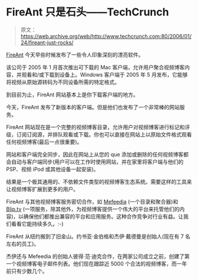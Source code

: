 # FireAnt 只是石头——TechCrunch

> 原文：<https://web.archive.org/web/http://www.techcrunch.com:80/2006/01/24/fireant-just-rocks/>

 [](https://web.archive.org/web/20220820005934/http://www.getfireant.com/) [FireAnt](https://web.archive.org/web/20220820005934/http://www.getfireant.com/) 今天早些时候发布了一些令人印象深刻的漂亮软件。

该公司于 2005 年 1 月首次推出可下载的 Mac 客户端，允许用户聚合视频博客内容，并观看和/或下载到设备上。Windows 客户端于 2005 年 5 月发布，它能够将视频从原始源转码为不同设备所需的特定格式。

到目前为止，FireAnt 网站基本上是你下载客户端的地方。

今天，FireAnt 发布了新版本的客户端。但是他们也发布了一个非常棒的网站服务。

FireAnt 网站现在是一个完整的视频博客目录，允许用户对视频博客进行标记和评级，订阅订阅源，并排队观看或下载。你也可以直接在网站上以原始文件格式观看任何视频博客(最后一点很重要)。

网站和客户端完全同步，因此在网站上从您的 que 添加或删除的任何视频博客都会自动与客户端同步(用户可以在工作时使用网站，并在家里将客户端与他们的 PSP、视频 iPod 或其他设备一起安装)。

结果是一个极其通用的、不依赖文件类型的视频博客生态系统。需要这样的工具来让视频博客扩展到更多的用户。

FireAnt 与其他视频博客服务密切合作，如 [Mefeedia](https://web.archive.org/web/20220820005934/http://www.mefeedia.com/) (一个目录和聚合器)和 [Blip.tv](https://web.archive.org/web/20220820005934/http://blip.tv/) (一项服务，除其他外，为视频博客提供一个伟大的平台来托管他们的内容)，以确保他们都推出兼容的平台和应用服务。这种合作竞争对行业有益。让我们看看它能持续多久。:-)

FireAnt 从纽约搬到了旧金山。约书亚·金伯格和杰伊·戴德曼是创始人(现在有 7 名左右的员工)。

杰伊还与 Mefeedia 的创始人彼得·范·迪克合作，在两家公司成立之前，创建了第一个视频博客电子邮件列表。他们现在跟踪近 5000 个合法的视频博客，而一年前只有少数几个。